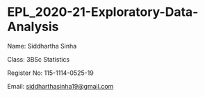 # EPL_2020-21-Exploratory-Data-Analysis
Name: Siddhartha Sinha

Class: 3BSc Statistics

Register No: 115-1114-0525-19

Email: siddharthasinha19@gmail.com
